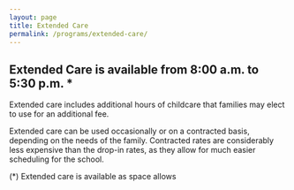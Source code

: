 ```yaml
---
layout: page
title: Extended Care
permalink: /programs/extended-care/
---
```


## Extended Care is available from 8:00 a.m. to 5:30 p.m. *

Extended care includes additional hours of childcare that families may elect to use for an additional fee. 

Extended care can be used occasionally or on a contracted basis, depending on the needs of the family. Contracted rates are considerably less expensive than the drop-in rates, as they allow for much easier scheduling for the school.

(*) Extended care is available as space allows